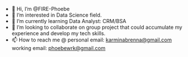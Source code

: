 - 👋 Hi, I’m @FIRE-Phoebe
- 👀 I’m interested in Data Science field. 
- 🌱 I’m currently learning Data Analyst: CRM/BSA
- 💞️ I’m looking to collaborate on group project that could accumulate my experience and develop my tech skills.
- 📫 How to reach me @ 
        personal email: karminabrenna@gmail.com
        working email:  phoebewrk@gmail.com

<!---
FIRE-Phoebe/FIRE-Phoebe is a ✨ special ✨ repository because its `README.md` (this file) appears on your GitHub profile.
You can click the Preview link to take a look at your changes.
--->
